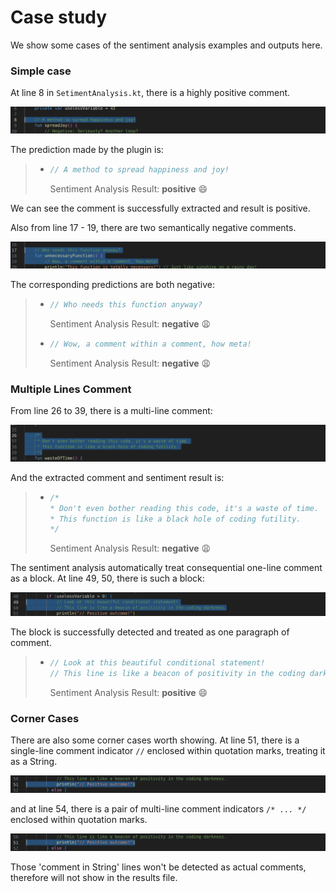 # Case study

We show some cases of the sentiment analysis examples and outputs here.


### Simple case 

At line 8 in `SetimentAnalysis.kt`, there is a highly positive comment. 

![](./.github/line8.png)

The prediction made by the plugin is:

> - ```kotlin
>   // A method to spread happiness and joy!
>   ```
>   Sentiment Analysis Result: **positive** :smile:

We can see the comment is successfully extracted and result is positive.

Also from line 17 - 19, there are two semantically negative comments.

![](./.github/lin17-19.png)

The corresponding predictions are both negative:

> - ```kotlin
>   // Who needs this function anyway?
>   ```
>   Sentiment Analysis Result: **negative** :weary:
>
>
>
> - ```kotlin
>   // Wow, a comment within a comment, how meta!
>   ```
>   Sentiment Analysis Result: **negative** :weary:


### Multiple Lines Comment

From line 26 to 39, there is a multi-line comment:

![](./.github/multiline1.png)

And the extracted comment and sentiment result is:

> - ```kotlin
>   /*
>   * Don't even bother reading this code, it's a waste of time.
>   * This function is like a black hole of coding futility.
>   */
>   ```
>   Sentiment Analysis Result: **negative** :weary:

The sentiment analysis automatically treat consequential one-line comment as a block. At line 49, 50, there is such a block:

![](./.github/multiline2.png)

The block is successfully detected and treated as one paragraph of comment.

> - ```kotlin
>   // Look at this beautiful conditional statement!
>   // This line is like a beacon of positivity in the coding darkness.
>   ```
>   Sentiment Analysis Result: **positive** :smile:

### Corner Cases

There are also some corner cases worth showing. At line 51, there is a single-line comment indicator `//` enclosed within quotation marks, treating it as a String.

![](./.github/corner1.png)

and at line 54, there is a pair of multi-line comment indicators `/* ... */` enclosed within quotation marks.

![](./.github/corner1.png)

Those 'comment in String' lines won't be detected as actual comments, therefore will not show in the results file.
